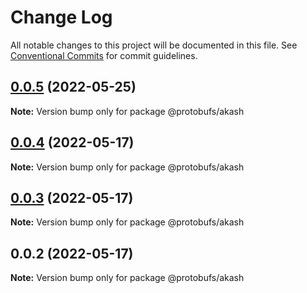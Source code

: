 # Change Log

All notable changes to this project will be documented in this file.
See [Conventional Commits](https://conventionalcommits.org) for commit guidelines.

## [0.0.5](https://github.com/cosmology-finance/proto-registry/compare/@protobufs/akash@0.0.4...@protobufs/akash@0.0.5) (2022-05-25)

**Note:** Version bump only for package @protobufs/akash





## [0.0.4](https://github.com/cosmology-finance/proto-registry/compare/@protobufs/akash@0.0.3...@protobufs/akash@0.0.4) (2022-05-17)

**Note:** Version bump only for package @protobufs/akash





## [0.0.3](https://github.com/cosmology-finance/proto-registry/compare/@protobufs/akash@0.0.2...@protobufs/akash@0.0.3) (2022-05-17)

**Note:** Version bump only for package @protobufs/akash





## 0.0.2 (2022-05-17)

**Note:** Version bump only for package @protobufs/akash
